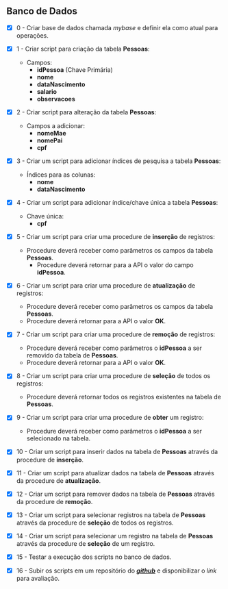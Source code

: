 ## Banco de Dados

-[x] 0 - Criar base de dados chamada _mybase_ e definir ela como atual para operações.

-[x] 1 - Criar script para criação da tabela **Pessoas**:
    - Campos:
        - **idPessoa** (Chave Primária)
        - **nome**
        - **dataNascimento**
        - **salario**
        - **observacoes**

-[x] 2 - Criar script para alteração da tabela **Pessoas**:
    - Campos a adicionar:
        - **nomeMae**
        - **nomePai**
        - **cpf**

-[x] 3 - Criar um script para adicionar índices de pesquisa a tabela **Pessoas**:
    - Índices para as colunas:
        - **nome**
        - **dataNascimento**

-[x] 4 - Criar um script para adicionar índice/chave única a tabela **Pessoas**:
    - Chave única:
        - **cpf**

-[x] 5 - Criar um script para criar uma procedure de **inserção** de registros:
    - Procedure deverá receber como parâmetros os campos da tabela **Pessoas**.
        - Procedure deverá retornar para a API o valor do campo **idPessoa**.

-[x] 6 - Criar um script para criar uma procedure de **atualização** de registros:
    - Procedure deverá receber como parâmetros os campos da tabela **Pessoas**.
    - Procedure deverá retornar para a API o valor **OK**.

-[x] 7 - Criar um script para criar uma procedure de **remoção** de registros:
    - Procedure deverá receber como parâmetros o **idPessoa** a ser removido da tabela de **Pessoas**.
    - Procedure deverá retornar para a API o valor **OK**.

-[x] 8 - Criar um script para criar uma procedure de **seleção** de todos os registros:
    - Procedure deverá retornar todos os registros existentes na tabela de **Pessoas**.

-[x] 9 - Criar um script para criar uma procedure de **obter** um registro:
    - Procedure deverá receber como parâmetros o **idPessoa** a ser selecionado na tabela.

-[x] 10 - Criar um script para inserir dados na tabela de **Pessoas** através da procedure de **inserção**.

-[x] 11 - Criar um script para atualizar dados na tabela de **Pessoas** através da procedure de **atualização**.

-[x] 12 - Criar um script para remover dados na tabela de **Pessoas** através da procedure de **remoção**.

-[x] 13 - Criar um script para selecionar registros na tabela de **Pessoas** através da procedure de **seleção** de
 todos os registros.

-[x] 14 - Criar um script para selecionar um registro na tabela de **Pessoas** através da procedure de **seleção** de
 um registro.

-[x] 15 - Testar a execução dos scripts no banco de dados.

-[x] 16 - Subir os scripts em um repositório do [_**github**_](https://github.com/) e disponibilizar o _link_ para
 avaliação.